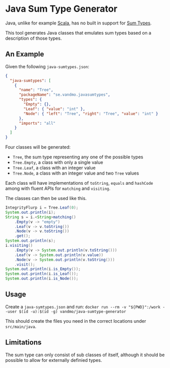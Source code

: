 # Java Sum Type Generator

Java, unlike for example [Scala](https://docs.scala-lang.org/scala3/reference/enums/enums.html), has no built in support for [Sum Types](https://en.wikipedia.org/wiki/Sum_type).

This tool generates Java classes that emulates sum types based on a description of those types.

## An Example
Given the following `java-sumtypes.json`:
```json
{
  "java-sumtypes": [
    {
      "name": "Tree",
      "packageName": "se.vandmo.javasumtypes",
      "types": {
        "Empty": {},
        "Leaf": { "value": "int" },
        "Node": { "left": "Tree", "right": "Tree", "value": "int" }
      },
      "imports": "all"
    }
  ]
}
```

Four classes will be generated:
* `Tree`, the sum type representing any one of the possible types
* `Tree.Empty`, a class with only a single value
* `Tree.Leaf`, a class with an integer value
* `Tree.Node`, a class with an integer value and two `Tree` values

Each class will have implementations of `toString`, `equals` and `hashCode` among with fluent APIs for `matching` and `visiting`.

The classes can then be used like this.
```java
IntegrityFlurp i = Tree.Leaf(0);
System.out.println(i);
String s = i.<String>matching()
    .Empty(v -> "empty")
    .Leaf(v -> v.toString())
    .Node(v -> v.toString())
    .get();
System.out.println(s);
i.visiting()
    .Empty(v -> System.out.println(v.toString()))
    .Leaf(v -> System.out.println(v.value))
    .Node(v -> System.out.println(v.toString()))
    .visit();
System.out.println(i.is_Empty());
System.out.println(i.is_Leaf());
System.out.println(i.is_Node());
```

## Usage
Create a `java-symtypes.json` and run:
`docker run --rm -v "${PWD}":/work --user $(id -u):$(id -g) vandmo/java-sumtype-generator`

This should create the files you need in the correct locations under `src/main/java`.

## Limitations
The sum type can only consist of sub classes of itself, although it should be possible to allow for externally definied types.